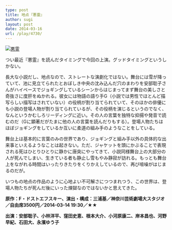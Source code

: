 ```yaml
---
type: post
title: 地点『悪霊』
author: sugi
layout: post
date: 2014-03-16
url: /play/4730/
---
```

<a href="http://i0.wp.com/asharpminor.com/wp-content/uploads/2014/03/abc36c6c31c2a319d2274083a6b20544.png" onclick="_gaq.push(['_trackEvent', 'outbound-article', 'http://asharpminor.com/wp-content/uploads/2014/03/abc36c6c31c2a319d2274083a6b20544.png', '']);" ><img src="http://i0.wp.com/asharpminor.com/wp-content/uploads/2014/03/abc36c6c31c2a319d2274083a6b20544.png?resize=211%2C300" alt="悪霊" class="alignleft size-medium wp-image-4731" data-recalc-dims="1" /></a>

つい最近『悪霊』を読んだタイミングで今回の上演。グッドタイミングというしかない。

長大な小説だし、地点なので、ストレートな演劇化ではない。舞台には雪が降っていて、池に見立てられたとおぼしき中央の沈み込んだ穴のまわりを安部聡子さんがハイペースでジョギングしているシーンからはじまってまず舞台の美しさと奇抜さに度肝をぬかれる。彼女には物語の語り手G（小説では男性でほとんど描写らしい描写はされていない）の役柄が割り当てられていて、そのほかの俳優にも小説の登場人物が割り当てられているが、その役柄を演じるというのでなく、なんというかむしろリーディングに近い。その人の言葉を独特な抑揚や発音で読むのだ（Gに顕著だがたまに他の人の言葉を読んだりもする）。登場人物たちはほぼジョギングをしているか互いに柔道の組み手のようなことをしている。

舞台上は基本的に言葉のみの世界であり、ジョギングと組み手以外の具体的な出来事といえるようなことは起きない。ただ、ジャケットを頭にかぶることで表現される死はひとりひとりに静かに唐突にやってきて、小説同様舞台上の大部分の人が死んでしまい、生きている者も静止し雪もやみ静寂が訪れる。もっとも舞台上をながれる時間はいったりきたりをくりかえしているので、再び喧噪がはじまるのだが。

いつもの地点の作品のように心地よい不可解さにつつまれつう、この世界は、登場人物たちが死んだ後にいった煉獄なのではないかと思えてきた。

**原作：F・ドストエフスキー、演出・構成：三浦基／神奈川芸術劇場大スタジオ／自由席3500円／2014-03-14 19:30／★★**

**出演：安部聡子、小林洋平、窪田史恵、根本大介、小河原康二、岸本昌也、河野早紀、石田大、永濱ゆう子**

